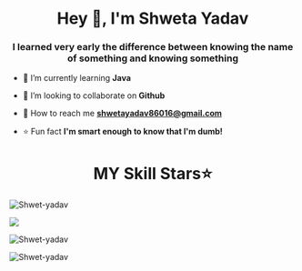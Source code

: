        
<h1 align="center">Hey 👋, I'm Shweta Yadav </h1>
<h3 align="center">I learned very early the difference between knowing the name of something and knowing something</h3>

 <p align="left">
       
   

 

</p> 
 
 
- 🌱 I’m currently learning **Java**

- 🤝 I’m looking to collaborate on **Github**

- 📧 How to reach me **shwetayadav86016@gmail.com**

- ⭐ Fun fact **I'm smart enough to know that I'm dumb!**

<h1 align="center">MY Skill Stars⭐</h1>


<p><img align="center" src="https://github.com/Shwet-yadav/Shwet-yadav/blob/main/github/Untitled%20Diagram-Page-2.png" alt="Shwet-yadav" /></p>

<p>
  <img src = "https://github-readme-stats.vercel.app/api?username=Shwet-yadav&show_icons=true&theme=tokyonight&line_height=27">
 
</p>

<p><img align="center" src="https://github-readme-streak-stats.herokuapp.com/?user=Shwet-yadav&theme=tokyonight" alt="Shwet-yadav" /></p>
<p><img align="center" src="https://github.com/Shwet-yadav/Shwet-yadav/blob/main/github/view.png/?user=Shwet-yadav&theme=tokyonight" alt="Shwet-yadav" /></p>
 




